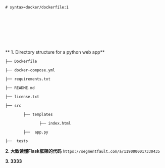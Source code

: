 ```
# syntax=docker/dockerfile:1









```




** 1. Directory structure for a python web app**

```
├── Dockerfile  

├── docker-compose.yml  

├── requirements.txt

├── README.md

├── license.txt

├── src 

        ├── templates
   
               ├── index.html
         
        ├──  app.py 

├──  tests  
```


**2. 大致读懂Flask框架的代码**
```https://segmentfault.com/a/1190000017330435```




**3. 3333**
